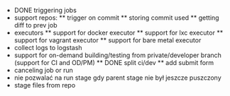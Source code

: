 
* DONE triggering jobs
* support repos:
** trigger on commit
** storing commit used
** getting diff to prev job
* executors
** support for docker executor
** support for lxc executor
** support for vagrant executor
** support for bare metal executor
* collect logs to logstash
* support for on-demand building/testing from private/developer branch (support for CI and OD/PM)
** DONE split ci/dev
** add submit form
* canceling job or run
* nie pozwalać na run stage gdy parent stage nie był jeszcze puszczony
* stage files from repo
